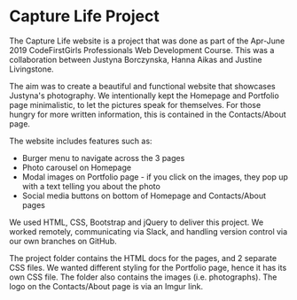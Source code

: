 # Capture Life Project
The Capture Life website is a project that was done as part of the Apr-June 2019
CodeFirstGirls Professionals Web Development Course.
This was a collaboration between Justyna Borczynska, Hanna Aikas and Justine Livingstone.

The aim was to create a beautiful and functional website that showcases Justyna's photography.
We intentionally kept the Homepage and Portfolio page minimalistic, to let the pictures speak for themselves.
For those hungry for more written information, this is contained in the Contacts/About page.

The website includes features such as:
- Burger menu to navigate across the 3 pages
- Photo carousel on Homepage
- Modal images on Portfolio page - if you click on the images, they pop up with a text telling you about the photo
- Social media buttons on bottom of Homepage and Contacts/About pages

We used HTML, CSS, Bootstrap and jQuery to deliver this project.
We worked remotely, communicating via Slack, and handling version control via our own branches on GitHub.

The project folder contains the HTML docs for the pages, and 2 separate CSS files.
We wanted different styling for the Portfolio page, hence it has its own CSS file.
The folder also contains the images (i.e. photographs).
The logo on the Contacts/About page is via an Imgur link.
